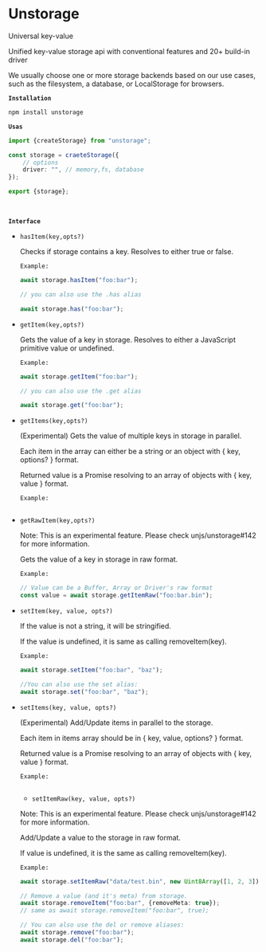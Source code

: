 # Unstorage

Universal key-value

Unified key-value storage api with conventional features and 20+ build-in driver

We usually choose one or more storage backends based on our use cases, such as the filesystem, a database, or LocalStorage for browsers.

**`Installation`**

```ts
npm install unstorage
```

**`Usas`**

```ts
import {createStorage} from "unstorage";

const storage = craeteStorage({
	// options
	driver: "", // memory,fs, database
});

export {storage};
```

<br />

**`Interface`**

- `hasItem(key,opts?)`

  Checks if storage contains a key. Resolves to either true or false.

  `Example:`

  ```ts
  await storage.hasItem("foo:bar");

  // you can also use the .has alias

  await storage.has("foo:bar");
  ```

- `getItem(key,opts?)`

  Gets the value of a key in storage. Resolves to either a JavaScript primitive value or undefined.

  `Example:`

  ```ts
  await storage.getItem("foo:bar");

  // you can also use the .get alias

  await storage.get("foo:bar");
  ```

- `getItems(key,opts?)`

  (Experimental) Gets the value of multiple keys in storage in parallel.

  Each item in the array can either be a string or an object with { key, options? } format.

  Returned value is a Promise resolving to an array of objects with { key, value } format.

  `Example:`

  ```ts

  ```

- `getRawItem(key,opts?)`

  Note: This is an experimental feature. Please check unjs/unstorage#142 for more information.

  Gets the value of a key in storage in raw format.

  `Example:`

  ```ts
  // Value can be a Buffer, Array or Driver's raw format
  const value = await storage.getItemRaw("foo:bar.bin");
  ```

- `setItem(key, value, opts?)`

  If the value is not a string, it will be stringified.

  If the value is undefined, it is same as calling removeItem(key).

  `Example:`

  ```ts
  await storage.setItem("foo:bar", "baz");

  //You can also use the set alias:
  await storage.set("foo:bar", "baz");
  ```

- `setItems(key, value, opts?)`

  (Experimental) Add/Update items in parallel to the storage.

  Each item in items array should be in { key, value, options? } format.

  Returned value is a Promise resolving to an array of objects with { key, value } format.

  `Example:`

  ```ts

  ```

  - `setItemRaw(key, value, opts?)`

  Note: This is an experimental feature. Please check unjs/unstorage#142 for more information.

  Add/Update a value to the storage in raw format.

  If value is undefined, it is the same as calling removeItem(key).

  `Example:`

  ```ts
  await storage.setItemRaw("data/test.bin", new Uint8Array([1, 2, 3]));

  // Remove a value (and it's meta) from storage.
  await storage.removeItem("foo:bar", {removeMeta: true});
  // same as await storage.removeItem("foo:bar", true);

  // You can also use the del or remove aliases:
  await storage.remove("foo:bar");
  await storage.del("foo:bar");
  ```
